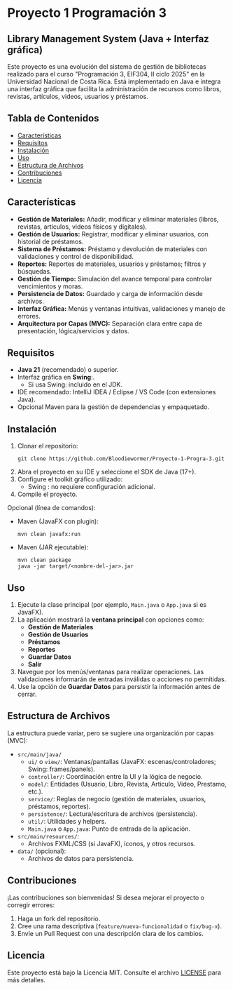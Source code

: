 # Proyecto 1 Programación 3

## Library Management System (Java + Interfaz gráfica)

Este proyecto es una evolución del sistema de gestión de bibliotecas realizado para el curso "Programación 3, EIF304, II ciclo 2025" en la Universidad Nacional de Costa Rica. Está implementado en Java e integra una interfaz gráfica que facilita la administración de recursos como libros, revistas, artículos, videos, usuarios y préstamos.

<!--
CAPTURAS DE PANTALLA DE LA INTERFAZ
Coloque aquí imágenes de ejemplo de la interfaz gráfica del sistema (ventana principal, gestión de materiales, usuarios, préstamos y reportes).
Ejemplos sugeridos:
- Menú principal
- Formulario de registro/edición de materiales
- Formulario de registro/edición de usuarios
- Ventana de préstamos/devoluciones
- Reportes y búsqueda/filtrado
-->

## Tabla de Contenidos

- [Características](#características)
- [Requisitos](#requisitos)
- [Instalación](#instalación)
- [Uso](#uso)
- [Estructura de Archivos](#estructura-de-archivos)
- [Contribuciones](#contribuciones)
- [Licencia](#licencia)

## Características

- **Gestión de Materiales:** Añadir, modificar y eliminar materiales (libros, revistas, artículos, videos físicos y digitales).
- **Gestión de Usuarios:** Registrar, modificar y eliminar usuarios, con historial de préstamos.
- **Sistema de Préstamos:** Préstamo y devolución de materiales con validaciones y control de disponibilidad.
- **Reportes:** Reportes de materiales, usuarios y préstamos; filtros y búsquedas.
- **Gestión de Tiempo:** Simulación del avance temporal para controlar vencimientos y moras.
- **Persistencia de Datos:** Guardado y carga de información desde archivos.
- **Interfaz Gráfica:** Menús y ventanas intuitivas, validaciones y manejo de errores.
- **Arquitectura por Capas (MVC):** Separación clara entre capa de presentación, lógica/servicios y datos.

## Requisitos

- **Java 21** (recomendado) o superior.
- Interfaz gráfica en **Swing**:.
  - Si usa Swing: incluido en el JDK.
- IDE recomendado: IntelliJ IDEA / Eclipse / VS Code (con extensiones Java).
- Opcional Maven para la gestión de dependencias y empaquetado.

## Instalación

1. Clonar el repositorio:
   ```
   git clone https://github.com/Bloodiewormer/Proyecto-1-Progra-3.git
   ```
2. Abra el proyecto en su IDE y seleccione el SDK de Java (17+).
3. Configure el toolkit gráfico utilizado:
   - Swing : no requiere configuración adicional.
4. Compile el proyecto.

Opcional (línea de comandos):
- Maven (JavaFX con plugin):
  ```
  mvn clean javafx:run
  ```
- Maven (JAR ejecutable):
  ```
  mvn clean package
  java -jar target/<nombre-del-jar>.jar
  ```

## Uso

1. Ejecute la clase principal (por ejemplo, `Main.java` o `App.java` si es JavaFX).
2. La aplicación mostrará la **ventana principal** con opciones como:
   - **Gestión de Materiales**
   - **Gestión de Usuarios**
   - **Préstamos**
   - **Reportes**
   - **Guardar Datos**
   - **Salir**
3. Navegue por los menús/ventanas para realizar operaciones. Las validaciones informarán de entradas inválidas o acciones no permitidas.
4. Use la opción de **Guardar Datos** para persistir la información antes de cerrar.

## Estructura de Archivos

La estructura puede variar, pero se sugiere una organización por capas (MVC):

- `src/main/java/`
  - `ui/` o `view/`: Ventanas/pantallas (JavaFX: escenas/controladores; Swing: frames/panels).
  - `controller/`: Coordinación entre la UI y la lógica de negocio.
  - `model/`: Entidades (Usuario, Libro, Revista, Articulo, Video, Prestamo, etc.).
  - `service/`: Reglas de negocio (gestión de materiales, usuarios, préstamos, reportes).
  - `persistence/`: Lectura/escritura de archivos (persistencia).
  - `util/`: Utilidades y helpers.
  - `Main.java` o `App.java`: Punto de entrada de la aplicación.
- `src/main/resources/`:
  - Archivos FXML/CSS (si JavaFX), íconos, y otros recursos.
- `data/` (opcional):
  - Archivos de datos para persistencia.

## Contribuciones

¡Las contribuciones son bienvenidas! Si desea mejorar el proyecto o corregir errores:
1. Haga un fork del repositorio.
2. Cree una rama descriptiva (`feature/nueva-funcionalidad` o `fix/bug-x`).
3. Envíe un Pull Request con una descripción clara de los cambios.

## Licencia

Este proyecto está bajo la Licencia MIT. Consulte el archivo [LICENSE](LICENSE) para más detalles.
